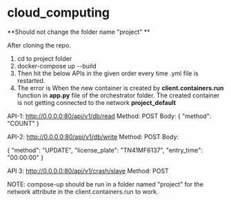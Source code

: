 # cloud_computing

**Should not change the folder name "project" **

After cloning the repo.
1. cd to project folder
2. docker-compose up --build
3. Then hit the below APIs in the given order every time .yml file is restarted.
4. The error is When the new container is created by **client.containers.run** function in **app.py** file of the orchestrator folder. The created container is not getting connected to the network **project_default**

API-1: http://0.0.0.0:80/api/v1/db/read  Method: POST
Body: {
    "method": "COUNT"
}

API-2: http://0.0.0.0:80/api/v1/db/write Method: POST
Body: 

{
    "method": "UPDATE",
    "license_plate": "TN41MF6137",
    "entry_time": "00:00:00"
}

API 3: http://0.0.0.0:80/api/v1/crash/slave Method: POST

NOTE: compose-up should be run in a folder named "project" for the network attribute in the client.containers.run to work.
